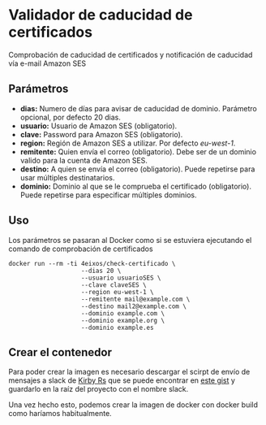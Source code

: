 # Validador de caducidad de certificados

Comprobación de caducidad de certificados y notificación de caducidad vía e-mail Amazon SES


## Parámetros

  * **dias:** Numero de días para avisar de caducidad de dominio. Parámetro opcional, por defecto 20 dias.
  * **usuario:** Usuario de Amazon SES (obligatorio).
  * **clave:** Password para Amazon SES (obligatorio).
  * **region:** Región de Amazon SES a utilizar. Por defecto _eu-west-1_.
  * **remitente:** Quien envía el correo (obligatorio). Debe ser de un dominio valido para la cuenta de Amazon SES.
  * **destino:** A quien se envía el correo (obligatorio). Puede repetirse para usar múltiples destinatarios.
  * **dominio:** Dominio al que se le comprueba el certificado (obligatorio). Puede repetirse para especificar múltiples dominios.

## Uso

Los parámetros se pasaran al Docker como si se estuviera ejecutando el comando de comprobación de certificados
```
docker run --rm -ti 4eixos/check-certificado \
                    --dias 20 \
                    --usuario usuarioSES \
                    --clave claveSES \
                    --region eu-west-1 \
                    --remitente mail@example.com \
                    --destino mail2@example.com \
                    --dominio example.com \
                    --dominio example.org \
                    --dominio example.es
```
## Crear el contenedor

Para poder crear la imagen es necesario descargar el scirpt de envío de mensajes a slack de [Kirby Rs](https://github.com/andkirby) que se puede encontrar en [este gist](https://gist.github.com/andkirby/67a774513215d7ba06384186dd441d9e) y guardarlo en la raíz del proyecto con el nombre slack.

Una vez hecho esto, podemos crear la imagen de docker con docker build como haríamos habitualmente.